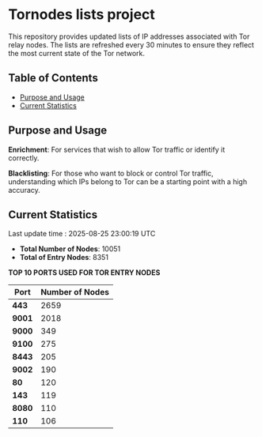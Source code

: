 # Tornodes lists project

This repository provides updated lists of IP addresses associated with Tor relay nodes. The lists are refreshed every 30 minutes to ensure they reflect the most current state of the Tor network.

## Table of Contents

- [Purpose and Usage](#purpose-and-usage)
- [Current Statistics](#current-statistics)


## Purpose and Usage

**Enrichment**: For services that wish to allow Tor traffic or identify it correctly.

**Blacklisting**: For those who want to block or control Tor traffic, understanding which IPs belong to Tor can be a starting point with a high accuracy.

## Current Statistics

Last update time : 2025-08-25 23:00:19 UTC

- **Total Number of Nodes**: 10051
- **Total of Entry Nodes**: 8351

**TOP 10 PORTS USED FOR TOR ENTRY NODES**

| **Port** | **Number of Nodes** |
|------|-----------------|
| **443**   | 2659  |
| **9001**   | 2018  |
| **9000**   | 349  |
| **9100**   | 275  |
| **8443**   | 205  |
| **9002**   | 190  |
| **80**   | 120  |
| **143**   | 119  |
| **8080**   | 110  |
| **110**   | 106  |


